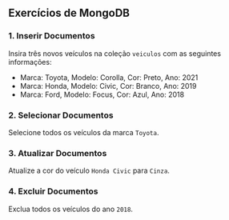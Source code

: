 ## Exercícios de MongoDB

### 1. Inserir Documentos
Insira três novos veículos na coleção `veiculos` com as seguintes informações:
- Marca: Toyota, Modelo: Corolla, Cor: Preto, Ano: 2021
- Marca: Honda, Modelo: Civic, Cor: Branco, Ano: 2019
- Marca: Ford, Modelo: Focus, Cor: Azul, Ano: 2018

### 2. Selecionar Documentos
Selecione todos os veículos da marca `Toyota`.


### 3. Atualizar Documentos
Atualize a cor do veículo `Honda Civic` para `Cinza`.


### 4. Excluir Documentos
Exclua todos os veículos do ano `2018`.
